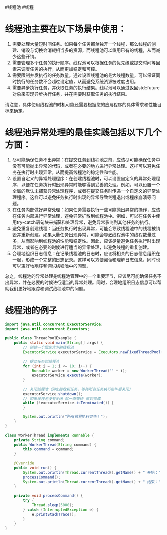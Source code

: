 #线程池 #线程
# 线程池主要在以下场景中使用：

1. 需要处理大量短时间任务。如果每个任务都单独开一个线程，那么线程的创建、销毁与切换会消耗相当多的资源，而线程池可以重用已有的线程，从而减少这些开销。
2. 需要管理多个任务的执行顺序。线程池可以根据任务的优先级或提交时间等因素来调度任务的执行，从而更加稳定和可控。
3. 需要限制并发执行的任务数量。通过设置线程池的最大线程数量，可以保证同时执行的任务数不会超过设定值，从而避免系统资源被过度占用。
4. 需要异步执行任务，并获取任务的执行结果。线程池可以通过返回std::future对象来实现异步执行任务，并在需要时获取任务的执行结果。

请注意，具体使用线程池的时机可能还需要根据您的应用程序的具体需求和性能目标来确定。

# 线程池异常处理的最佳实践包括以下几个方面：

1. 尽可能确保任务不出异常：在提交任务到线程池之前，应该尽可能确保任务中没有可能抛出异常的代码，或者在必要的地方进行异常处理。这样可以避免任务在执行时出现异常，从而提高线程池的稳定性和性能。
2. 设置自定义的异常处理程序：在创建线程池时，可以设置自定义的异常处理程序，以便在任务执行时出现异常时能够得到妥善的处理。例如，可以设置一个全局的默认未捕获异常处理程序，或者在提交任务时传递一个自定义的异常处理程序。这样可以避免任务执行时出现的异常导致线程退出或程序崩溃等问题。
3. 在任务内部做好异常处理：如果任务需要执行一些可能抛出异常的操作，应该在任务内部进行异常处理，避免异常扩散到线程池中。例如，可以在任务中使用try-catch语句块来捕获和处理异常，避免异常影响到其他任务的执行。
4. 避免重复创建线程：当任务执行时出现异常，可能会导致线程池中的线程被销毁并重新创建。如果大量任务出现异常，可能会导致线程池中的线程数量过多，从而影响到线程池的性能和稳定性。因此，应该尽量避免任务执行时出现异常，或者在必要的时候进行适当的异常处理，以避免线程的重复创建。
5. 合理地组织日志信息：在记录线程池的日志时，应该将相关的日志信息组织在一起，形成一个完整的日志记录。这样可以方便阅读和理解日志信息，同时也可以更好地跟踪和调试线程池中的问题。

总之，线程池的异常处理是线程池管理中的一个重要环节，应该尽可能确保任务不出异常，并在必要的时候进行适当的异常处理。同时，合理地组织日志信息可以帮助我们更好地跟踪和调试线程池中的问题。
# 线程池的例子

```java
import java.util.concurrent.ExecutorService;  
import java.util.concurrent.Executors;  
  
public class ThreadPoolExample {  
    public static void main(String[] args) {  
        // 创建一个固定大小的线程池  
        ExecutorService executorService = Executors.newFixedThreadPool(5);  
  
        // 提交任务到线程池  
        for (int i = 1; i <= 10; i++) {  
            Runnable worker = new WorkerThread("" + i);  
            executorService.execute(worker);  
        }  
  
        // 关闭线程池（停止接收新任务，等待所有任务执行完毕后关闭）  
        executorService.shutdown();  
        // 如果线程池没有关闭 就一直等待 直到完成  
        while (!executorService.isTerminated()) {  
        }  
  
        System.out.println("所有线程执行完毕！");  
    }  
}  
  
class WorkerThread implements Runnable {  
    private String command;  
    public WorkerThread(String command) {  
        this.command = command;  
    }  
  
    @Override  
    public void run() {  
        System.out.println(Thread.currentThread().getName() + " 开始：" + command);  
        processCommand();  
        System.out.println(Thread.currentThread().getName() + " 结束：" + command);  
    }  
  
    private void processCommand() {  
        try {  
            Thread.sleep(5000);  
        } catch (InterruptedException e) {  
            e.printStackTrace();  
        }  
    }  
}
```
